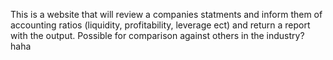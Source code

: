This is a website that will review a companies statments and inform them of accounting ratios (liquidity, profitability, leverage ect) and return a report with the output. Possible for comparison against others in the industry? haha 
